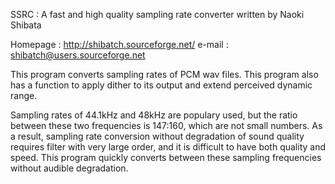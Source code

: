 
  SSRC : A fast and high quality sampling rate converter
                                           written by Naoki Shibata


Homepage : http://shibatch.sourceforge.net/
e-mail   : shibatch@users.sourceforge.net


This program converts sampling rates of PCM wav files. This
program also has a function to apply dither to its output and extend
perceived dynamic range.

Sampling rates of 44.1kHz and 48kHz are populary used, but the ratio
between these two frequencies is 147:160, which are not small numbers.
As a result, sampling rate conversion without degradation of sound
quality requires filter with very large order, and it is difficult to
have both quality and speed. This program quickly converts between
these sampling frequencies without audible degradation.
